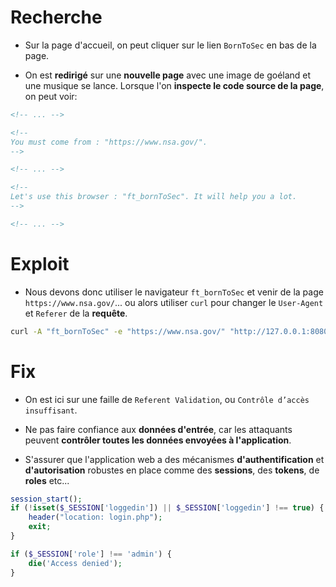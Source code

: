 # Recherche

- Sur la page d'accueil, on peut cliquer sur le lien `BornToSec` en bas de la page.

- On est **redirigé** sur une **nouvelle page** avec une image de goéland et une musique se lance. Lorsque l'on **inspecte le code source de la page**, on peut voir:

```HTML
<!-- ... -->

<!--
You must come from : "https://www.nsa.gov/".
-->

<!-- ... -->

<!--
Let's use this browser : "ft_bornToSec". It will help you a lot.
-->

<!-- ... -->
```

# Exploit

- Nous devons donc utiliser le navigateur `ft_bornToSec` et venir de la page `https://www.nsa.gov/`... ou alors utiliser `curl` pour changer le `User-Agent` et `Referer` de la **requête**.

```bash
curl -A "ft_bornToSec" -e "https://www.nsa.gov/" "http://127.0.0.1:8080//?page=b7e44c7a40c5f80139f0a50f3650fb2bd8d00b0d24667c4c2ca32c88e13b758f" | grep flag""
```

# Fix

- On est ici sur une faille de `Referent Validation`, ou `Contrôle d’accès insuffisant`.

- Ne pas faire confiance aux **données d'entrée**, car les attaquants peuvent **contrôler toutes les données envoyées à l'application**.

- S'assurer que l'application web a des mécanismes **d'authentification** et **d'autorisation** robustes en place comme des **sessions**, des **tokens**, de **roles** etc...

```PHP
session_start();
if (!isset($_SESSION['loggedin']) || $_SESSION['loggedin'] !== true) {
    header("location: login.php");
    exit;
}
```

```PHP
if ($_SESSION['role'] !== 'admin') {
    die('Access denied');
}
```
